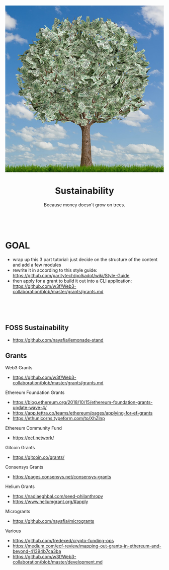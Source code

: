 <div align="center">
    <p align="center">
        <img src="sustainability.jpg" alt="sustainability">  
    </p>
    <h1 align="center">
        Sustainability
    </h1>
    <p align="center">
        Because money doesn't grow on trees.
    </p>
</div>
<br><br><br>

# GOAL
- wrap up this 3 part tutorial: just decide on the structure of the content and add a few modules
- rewrite it in according to this style guide: https://github.com/paritytech/polkadot/wiki/Style-Guide
- then apply for a grant to build it out into a CLI application: https://github.com/w3f/Web3-collaboration/blob/master/grants/grants.md

<br><br><br>

## FOSS Sustainability

- https://github.com/nayafia/lemonade-stand

## Grants

Web3 Grants
- https://github.com/w3f/Web3-collaboration/blob/master/grants/grants.md

Ethereum Foundation Grants
- https://blog.ethereum.org/2018/10/15/ethereum-foundation-grants-update-wave-4/
- https://app.tettra.co/teams/ethereum/pages/applying-for-ef-grants
- https://ethunicorns.typeform.com/to/XhZlnp

Ethereum Community Fund
- https://ecf.network/

Gitcoin Grants
- https://gitcoin.co/grants/

Consensys Grants
- https://pages.consensys.net/consensys-grants

Helium Grants
- https://nadiaeghbal.com/seed-philanthropy
- https://www.heliumgrant.org/#apply

Microgrants
- https://github.com/nayafia/microgrants

Various
- https://github.com/fredexed/crypto-funding-ops
- https://medium.com/ecf-review/mapping-out-grants-in-ethereum-and-beyond-41394b7ca3ba
- https://github.com/w3f/Web3-collaboration/blob/master/development.md

<br>
